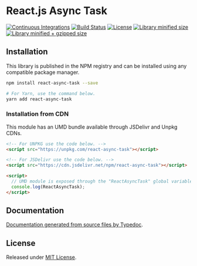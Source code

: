 # React.js Async Task

[![Continuous Integrations](https://github.com/VitorLuizC/react-async-task/actions/workflows/continuous-integrations.yaml/badge.svg?branch=main)](https://github.com/VitorLuizC/react-async-task/actions/workflows/continuous-integrations.yaml)
[![Build Status](https://travis-ci.org/VitorLuizC/react-async-task.svg?branch=master)](https://travis-ci.org/VitorLuizC/react-async-task)
[![License](https://badgen.net/github/license/VitorLuizC/react-async-task)](./LICENSE)
[![Library minified size](https://badgen.net/bundlephobia/min/react-async-task)](https://bundlephobia.com/result?p=react-async-task)
[![Library minified + gzipped size](https://badgen.net/bundlephobia/minzip/react-async-task)](https://bundlephobia.com/result?p=react-async-task)

## Installation

This library is published in the NPM registry and can be installed using any compatible package manager.

```sh
npm install react-async-task --save

# For Yarn, use the command below.
yarn add react-async-task
```

### Installation from CDN

This module has an UMD bundle available through JSDelivr and Unpkg CDNs.

```html
<!-- For UNPKG use the code below. -->
<script src="https://unpkg.com/react-async-task"></script>

<!-- For JSDelivr use the code below. -->
<script src="https://cdn.jsdelivr.net/npm/react-async-task"></script>

<script>
  // UMD module is exposed through the "ReactAsyncTask" global variable.
  console.log(ReactAsyncTask);
</script>
```

## Documentation

[Documentation generated from source files by Typedoc](./docs/README.md).

## License

Released under [MIT License](./LICENSE).
